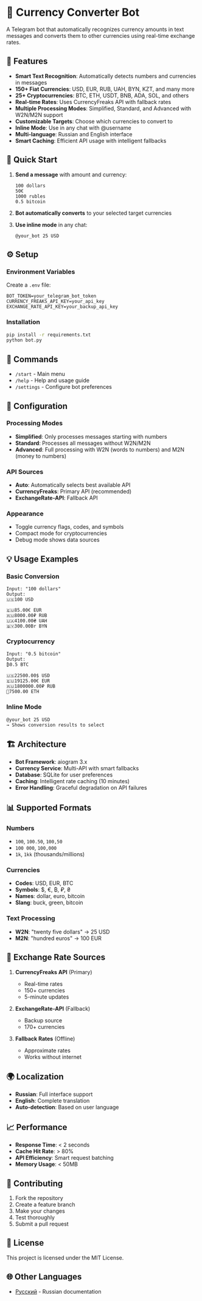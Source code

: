 # 💱 Currency Converter Bot

A Telegram bot that automatically recognizes currency amounts in text messages and converts them to other currencies using real-time exchange rates.

## 🌟 Features

- **Smart Text Recognition**: Automatically detects numbers and currencies in messages
- **150+ Fiat Currencies**: USD, EUR, RUB, UAH, BYN, KZT, and many more
- **25+ Cryptocurrencies**: BTC, ETH, USDT, BNB, ADA, SOL, and others
- **Real-time Rates**: Uses CurrencyFreaks API with fallback rates
- **Multiple Processing Modes**: Simplified, Standard, and Advanced with W2N/M2N support
- **Customizable Targets**: Choose which currencies to convert to
- **Inline Mode**: Use in any chat with @username
- **Multi-language**: Russian and English interface
- **Smart Caching**: Efficient API usage with intelligent fallbacks

## 🚀 Quick Start

1. **Send a message** with amount and currency:
   ```
   100 dollars
   50€
   1000 rubles
   0.5 bitcoin
   ```

2. **Bot automatically converts** to your selected target currencies

3. **Use inline mode** in any chat:
   ```
   @your_bot 25 USD
   ```

## ⚙️ Setup

### Environment Variables
Create a `.env` file:
```env
BOT_TOKEN=your_telegram_bot_token
CURRENCY_FREAKS_API_KEY=your_api_key
EXCHANGE_RATE_API_KEY=your_backup_api_key
```

### Installation
```bash
pip install -r requirements.txt
python bot.py
```

## 📱 Commands

- `/start` - Main menu
- `/help` - Help and usage guide  
- `/settings` - Configure bot preferences

## 🔧 Configuration

### Processing Modes
- **Simplified**: Only processes messages starting with numbers
- **Standard**: Processes all messages without W2N/M2N
- **Advanced**: Full processing with W2N (words to numbers) and M2N (money to numbers)

### API Sources
- **Auto**: Automatically selects best available API
- **CurrencyFreaks**: Primary API (recommended)
- **ExchangeRate-API**: Fallback API

### Appearance
- Toggle currency flags, codes, and symbols
- Compact mode for cryptocurrencies
- Debug mode shows data sources

## 💡 Usage Examples

### Basic Conversion
```
Input: "100 dollars"
Output: 
🇺🇸100 USD

🇪🇺85.00€ EUR
🇷🇺8000.00₽ RUB
🇺🇦4100.00₴ UAH
🇧🇾300.00Br BYN
```

### Cryptocurrency
```
Input: "0.5 bitcoin"
Output:
₿0.5 BTC

🇺🇸22500.00$ USD
🇪🇺19125.00€ EUR
🇷🇺1800000.00₽ RUB
💎7500.00 ETH
```

### Inline Mode
```
@your_bot 25 USD
→ Shows conversion results to select
```

## 🏗️ Architecture

- **Bot Framework**: aiogram 3.x
- **Currency Service**: Multi-API with smart fallbacks
- **Database**: SQLite for user preferences
- **Caching**: Intelligent rate caching (10 minutes)
- **Error Handling**: Graceful degradation on API failures

## 📊 Supported Formats

### Numbers
- `100`, `100.50`, `100,50`
- `100 000`, `100,000`
- `1k`, `1kk` (thousands/millions)

### Currencies
- **Codes**: USD, EUR, BTC
- **Symbols**: $, €, ₿, ₽, ₴
- **Names**: dollar, euro, bitcoin
- **Slang**: buck, green, bitcoin

### Text Processing
- **W2N**: "twenty five dollars" → 25 USD
- **M2N**: "hundred euros" → 100 EUR

## 🔄 Exchange Rate Sources

1. **CurrencyFreaks API** (Primary)
   - Real-time rates
   - 150+ currencies
   - 5-minute updates

2. **ExchangeRate-API** (Fallback)
   - Backup source
   - 170+ currencies

3. **Fallback Rates** (Offline)
   - Approximate rates
   - Works without internet

## 🌍 Localization

- **Russian**: Full interface support
- **English**: Complete translation
- **Auto-detection**: Based on user language

## 📈 Performance

- **Response Time**: < 2 seconds
- **Cache Hit Rate**: > 80%
- **API Efficiency**: Smart request batching
- **Memory Usage**: < 50MB

## 🤝 Contributing

1. Fork the repository
2. Create a feature branch
3. Make your changes
4. Test thoroughly
5. Submit a pull request

## 📄 License

This project is licensed under the MIT License.

## 🌐 Other Languages

- [Русский](README.ru.md) - Russian documentation 